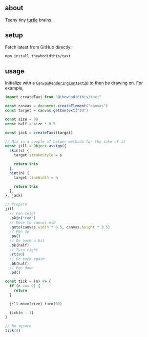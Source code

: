## about

Teeny tiny [turtle](https://docs.python.org/3.3/library/turtle.htm) brains.

## setup

Fetch latest from GitHub directly:

```sh
npm install thewhodidthis/taxi
```

## usage

Initialize with a [`CanvasRenderingContext2D`](https://developer.mozilla.org/en-US/docs/Web/API/CanvasRenderingContext2D) to then be drawing on. For example,

```js
import createTaxi from "@thewhodidthis/taxi"

const canvas = document.createElement("canvas")
const target = canvas.getContext("2d")

const size = 99
const half = size * 0.5

const jack = createTaxi(target)

// Mix in a couple of helper methods for the sake of it
const jill = Object.assign({
  skin(s) {
    target.strokeStyle = s

    return this
  },
  hint(n) {
    target.lineWidth = n

    return this
  },
}, jack)

// Prepare
jill
  // Pen color
  .skin("red")
  // Move to canvas mid
  .goto(canvas.width * 0.5, canvas.height * 0.5)
  // Pen up
  .pu()
  // Go back a bit
  .bk(half)
  // Turn right
  .rt(90)
  // Go back again
  .bk(half)
  // Pen down
  .pd()

const tick = (n) => {
  if (n === 0) {
    return
  }

  jill.move(size).turn(90)

  tick(n - 1)
}

// Be square
tick(4)
```
